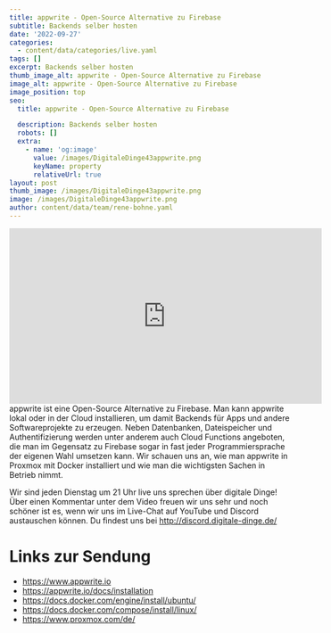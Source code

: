 ```yaml
---
title: appwrite - Open-Source Alternative zu Firebase
subtitle: Backends selber hosten
date: '2022-09-27'
categories:
  - content/data/categories/live.yaml
tags: []
excerpt: Backends selber hosten
thumb_image_alt: appwrite - Open-Source Alternative zu Firebase
image_alt: appwrite - Open-Source Alternative zu Firebase
image_position: top
seo:
  title: appwrite - Open-Source Alternative zu Firebase

  description: Backends selber hosten
  robots: []
  extra:
    - name: 'og:image'
      value: /images/DigitaleDinge43appwrite.png
      keyName: property
      relativeUrl: true
layout: post
thumb_image: /images/DigitaleDinge43appwrite.png
image: /images/DigitaleDinge43appwrite.png
author: content/data/team/rene-bohne.yaml
---
```

<iframe width="560" height="315"
src="https://www.youtube-nocookie.com/embed/lkm3LKGjm-I?modestbranding=1"
frameborder="0" allow="accelerometer; autoplay; encrypted-media;
gyroscope; picture-in-picture" allowfullscreen>\\\</iframe>
appwrite ist eine Open-Source Alternative zu Firebase. Man kann appwrite lokal oder in der Cloud installieren, um damit Backends für Apps und andere Softwareprojekte zu erzeugen. 
Neben Datenbanken, Dateispeicher und Authentifizierung werden unter anderem auch Cloud Functions angeboten, die man im Gegensatz zu Firebase sogar in fast jeder Programmiersprache der eigenen Wahl umsetzen kann. 
Wir schauen uns an, wie man appwrite in Proxmox mit Docker installiert und wie man die wichtigsten Sachen in Betrieb nimmt. 

Wir sind jeden Dienstag um 21 Uhr live uns sprechen über digitale Dinge! Über einen Kommentar unter dem Video freuen wir uns sehr und noch schöner ist es, wenn wir uns im Live-Chat auf YouTube und Discord austauschen können. Du findest uns bei http://discord.digitale-dinge.de/

# Links zur Sendung

* https://www.appwrite.io
* https://appwrite.io/docs/installation
* https://docs.docker.com/engine/install/ubuntu/
* https://docs.docker.com/compose/install/linux/
* https://www.proxmox.com/de/



